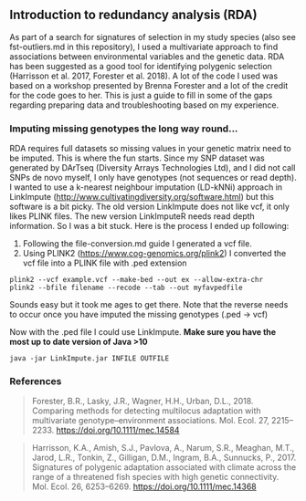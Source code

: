 ## Introduction to redundancy analysis (RDA)

As part of a search for signatures of selection in my study species (also see fst-outliers.md in this repository), I used a multivariate approach to find associations between environmental variables and the genetic data. RDA has been suggested as a good tool for identifying polygenic selection (Harrisson et al. 2017, Forester et al. 2018). 
A lot of the code I used was based on a workshop presented by Brenna Forester and a lot of the credit for the code goes to her. This is just a guide to fill in some of the gaps regarding preparing data and troubleshooting based on my experience. 

### Imputing missing genotypes the long way round...

RDA requires full datasets so missing values in your genetic matrix need to be imputed. This is where the fun starts.  Since my SNP dataset was generated by DArTseq (Diversity Arrays Technologies Ltd), and I did not call SNPs de novo myself, I only have genotypes (not sequences or read depth). I wanted to use a k-nearest neighbour imputation (LD-kNNi) approach in LinkImpute (http://www.cultivatingdiversity.org/software.html) but this software is a bit picky. The old version LinkImpute does not like vcf, it only likes PLINK files. The new version LinkImputeR needs read depth information. So I was a bit stuck. Here is the process I ended up following:

1. Following the file-conversion.md guide I generated a vcf file.
2. Using PLINK2 (https://www.cog-genomics.org/plink2) I converted the vcf file into a PLINK file with .ped extension
```
plink2 --vcf example.vcf --make-bed --out ex --allow-extra-chr
plink2 --bfile filename --recode --tab --out myfavpedfile
```
Sounds easy but it took me ages to get there. Note that the reverse needs to occur once you have imputed the missing genotypes (.ped -> vcf)

Now with the .ped file I could use LinkImpute. **Make sure you have the most up to date version of Java >10**

```
java -jar LinkImpute.jar INFILE OUTFILE
```

### References
> Forester, B.R., Lasky, J.R., Wagner, H.H., Urban, D.L., 2018. Comparing methods for detecting multilocus adaptation with multivariate genotype–environment associations. Mol. Ecol. 27, 2215–2233. https://doi.org/10.1111/mec.14584

> Harrisson, K.A., Amish, S.J., Pavlova, A., Narum, S.R., Meaghan, M.T., Jarod, L.R., Tonkin, Z., Gilligan, D.M., Ingram, B.A., Sunnucks, P., 2017. Signatures of polygenic adaptation associated with climate across the range of a threatened fish species with high genetic connectivity. Mol. Ecol. 26, 6253–6269. https://doi.org/10.1111/mec.14368

